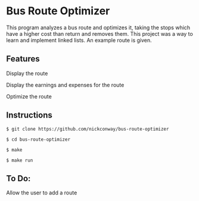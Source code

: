 # Bus Route Optimizer

This program analyzes a bus route and optimizes it, taking the stops which have a higher cost than return and removes them. This project was a way to learn and implement linked lists. An example route is given.

## Features

Display the route

Display the earnings and expenses for the route

Optimize the route

## Instructions

```
$ git clone https://github.com/nickconway/bus-route-optimizer

$ cd bus-route-optimizer

$ make

$ make run
```

## To Do:

Allow the user to add a route
